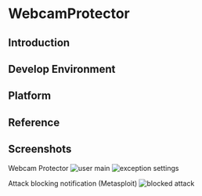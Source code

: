 # WebcamProtector
## Introduction

## Develop Environment

## Platform

## Reference

## Screenshots
Webcam Protector
![user main](https://github.com/clavis0x/WebcamProtector/blob/master/screenshot/1.png)
![exception settings](https://github.com/clavis0x/WebcamProtector/blob/master/screenshot/2.png)

Attack blocking notification (Metasploit)
![blocked attack](https://github.com/clavis0x/WebcamProtector/blob/master/screenshot/3.png)
